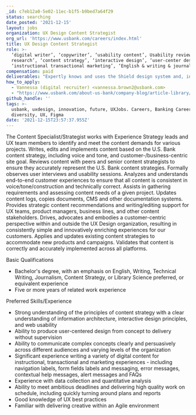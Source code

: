 ```yaml
---
_id: c7eb12a0-5e02-11ec-b1f5-b9bed7a64f29
status: searching
date_posted: '2021-12-15'
layout: jobs
organization: UX Design Content Strategist
org_url: 'https://www.usbank.com/careers/index.html'
title: UX Design Content Strategist
role: >-
  ‘digital writer’, ‘copywriter’, ‘usability content’, Usability review &
  research’, ‘content strategy’, ‘interactive design’, ‘user-center design’,
  ‘instructional transactional marketing’, ‘English & writing & journalism’
compensation: paid
deliverables: "Expertly knows and uses the Shield design system and, in partnership with design leadership and the Shield team, actively contributes new elements, enhancements and extensions supported by rock-solid design & technical rationales.\r\nActively participates and contributes to one or more communities of practice, coaches others, and leads design excellence by example. \r\nInfluences by creating compelling points-of-view and envisioning ideas with verbal and visual storytelling. \r\nContributes to insights driven by user-centered research."
how_to_apply:
  - Vannessa (digital recruiter) <vannessa.brown2@usbank.com>
  - "https://www.usbank.com/about-us-bank/company-blog/article-library/forbes-recognizes-us-Bank-among-worlds-best-employers.html\r\n\r\nhttps://www.youtube.com/watch?v=BuSvYFdhlyU&feature=share"
github_handle: ''
tags: >-
  usbank, uxdesign, innovation, future, UXJobs. Careers, Banking Careers,
  diversity, UX, Figma
date: '2021-12-15T23:57:37.955Z'
---
```

The Content Specialist/Strategist works with Experience Strategy leads and UX team members to identify and meet the content demands for various projects. Writes, edits and implements content based on the U.S. Bank content strategy, including voice and tone, and customer-/business-centric site goal. Reviews content with peers and senior content strategists to ensure they accurately represent the U.S. Bank content strategies. Formally observes user interviews and usability sessions. Analyzes and understands end-to-end customer experiences to ensure that all content is consistent in voice/tone/construction and technically correct. Assists in gathering requirements and assessing content needs of a given project. Updates content logs, copies documents, CMS and other documentation systems. Provides strategic content recommendations and writing/editing support for UX teams, product managers, business lines, and other content stakeholders. Drives, advocates and embodies a customer-centric perspective within and outside the UX Design organization, resulting in consistently simple and innovatively enriching experiences for our customers. Applies and updates existing content strategies to accommodate new products and campaigns. Validates that content is correctly and accurately implemented across all platforms.

Basic Qualifications
- Bachelor's degree, with an emphasis on English, Writing, Technical Writing, Journalism, Content Strategy, or Library Science preferred, or equivalent experience
- Five or more years of related work experience

Preferred Skills/Experience
- Strong understanding of the principles of content strategy with a clear understanding of information architecture, interactive design principles, and web usability
- Ability to produce user-centered design from concept to delivery without supervision
- Ability to communicate complex concepts clearly and persuasively across different audiences and varying levels of the organization
- Significant experience writing a variety of digital content for instructional, transactional and marketing experiences - including navigation labels, form fields labels and messaging, error messages, contextual help messages, alert messages and FAQs
- Experience with data collection and quantitative analysis
- Ability to meet ambitious deadlines and delivering high quality work on schedule, including quickly turning around plans and reports
- Good knowledge of UX best practices
- Familiar with delivering creative within an Agile environment
